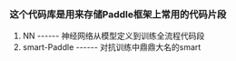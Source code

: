 ### 这个代码库是用来存储Paddle框架上常用的代码片段
1. NN ------ 神经网络从模型定义到训练全流程代码段
2. smart-Paddle ------ 对抗训练中鼎鼎大名的smart